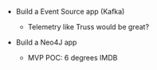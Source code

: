 
- Build a Event Source app (Kafka)
  - Telemetry like Truss would be great?

- Build a Neo4J app
  - MVP POC: 6 degrees IMDB
